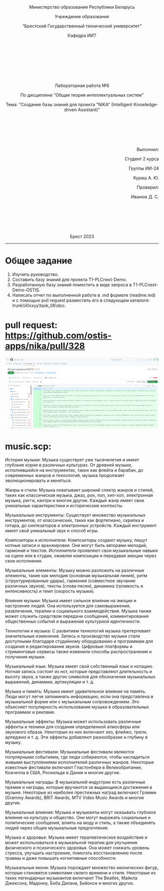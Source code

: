 <p align="center"> Министерство образования Республики Беларусь</p>
<p align="center">Учреждение образования</p>
<p align="center">“Брестский Государственный технический университет”</p>
<p align="center">Кафедра ИИТ</p>
<br><br><br><br><br><br><br>
<p align="center">Лабораторная работа №6</p>
<p align="center">По дисциплине “Общая теория интеллектуальных систем”</p>
<p align="center">Тема: “Создание базы знаний для проекта "NIKA" (Intelligent Knowledge-driven Assistant)”</p>
<br><br><br><br><br>
<p align="right">Выполнил:</p>
<p align="right">Студент 2 курса</p>
<p align="right">Группы ИИ-24</p>
<p align="right">Кураш А. Ю.</p>
<p align="right">Проверил:</p>
<p align="right">Иванюк Д. С.</p>
<br><br><br><br><br>
<p align="center">Брест 2023</p>

---

# Общее задание 

1. Изучить руководство.
2. Составить базу знаний для проекта T1-PLCnext-Demo.
3. Разработанную базу знаний поместить в виде запроса в T1-PLCnext-Demo-OSTIS.
4. Написать отчет по выполненной работе в .md формате (readme.md) и с помощью pull request разместить его в следующем каталоге: trunk\ii0xxyy\task_06\doc.


# pull request: https://github.com/ostis-apps/nika/pull/328
![](img.png)

# music.scp:
История музыки: Музыка существует уже тысячелетия и имеет глубокие корни в различных культурах. От древней музыки, исполнявшейся на инструментах, таких как флейта и барабан, до современных жанров и технологий, музыка продолжает эволюционировать и меняться.

Жанры и стили: Музыка охватывает широкий спектр жанров и стилей, таких как классическая музыка, джаз, рок, поп, хип-хоп, электронная музыка, регги, кантри и многие другие. Каждый жанр имеет свои уникальные характеристики и исторические контексты.

Музыкальные инструменты: Существует множество музыкальных инструментов, от классических, таких как фортепиано, скрипка и гитара, до синтезаторов и электронных устройств. Каждый инструмент имеет свой уникальный звук и способ игры.

Композиторы и исполнители: Композиторы создают музыку, пишут нотные записи и аранжировки. Они могут быть авторами мелодий, гармоний и текстов. Исполнители проявляют свои музыкальные навыки на сцене или в студии, оживляя композиции и передавая эмоции через свои исполнения.

Музыкальные элементы: Музыку можно разложить на различные элементы, такие как мелодия (основная музыкальная линия), ритм (структурированные удары), гармония (совместное звучание различных звуков), тексты (слова песен), динамика (громкость и интенсивность) и темп (скорость музыки).

Влияние музыки: Музыка имеет сильное влияние на эмоции и настроение людей. Она используется для самовыражения, развлечения, терапии и социального взаимодействия. Музыка также может служить средством передачи сообщений, комментирования общественных событий и выражения культурной идентичности.

Технологии и музыка: С развитием технологий музыка претерпевает значительные изменения. Запись и производство музыки стали доступными благодаря студийному оборудованию и программам для создания и редактирования звуков. Цифровые платформы и стриминговые сервисы также изменили способы распространения и получения музыки.

Музыкальный язык: Музыка имеет свой собственный язык и нотацию. Нотная запись состоит из нот, которые представляют длительность и высоту звука, а также других символов для обозначения музыкальных выражений, динамики, артикуляции и т. д.

Музыка и память: Музыка имеет удивительное влияние на память. Люди могут легче запоминать информацию, если она представлена в музыкальной форме или с музыкальным сопровождением. Это объясняет популярность использования музыки в образовательных программах и рекламе.

Музыкальные эффекты: Музыка может использовать различные эффекты и техники для создания определенной атмосферы или звукового образа. Некоторые из них включают эхо, флейжо, трели, арпеджио и т. д. Эти эффекты добавляют разнообразие и глубину в музыку.

Музыкальные фестивали: Музыкальные фестивали являются популярными событиями, где люди собираются, чтобы насладиться живыми выступлениями исполнителей различных жанров. Некоторые известные фестивали включают Гластонбери в Великобритании, Коачелла в США, Роскильде в Дании и многие другие.

Музыкальные награды: В музыкальной индустрии есть различные премии и награды, которые вручаются за выдающиеся достижения в музыке. Некоторые из наиболее престижных наград включают Грэмми (Grammy Awards), BRIT Awards, MTV Video Music Awards и многие другие.

Музыкальные влияния: Музыка и музыканты могут оказывать глубокое влияние на культуру и общество. Они могут выражать социальные и политические сообщения, влиять на моду и стиль, а также объединять людей через общие музыкальные предпочтения.

Музыка и здоровье: Музыка имеет терапевтическое воздействие и может использоваться в музыкальной терапии для улучшения физического и психического здоровья. Она может снижать уровень стресса, улучшать настроение, помогать восстановлению после травмы и даже повышать когнитивные способности.

Музыкальные икони: Музыка порождает множество иконических фигур, которые становятся символами своего времени и стиля. Некоторые из таких легендарных музыкантов включают The Beatles, Майкла Джексона, Мадонну, Боба Дилана, Бейонсе и многих других.